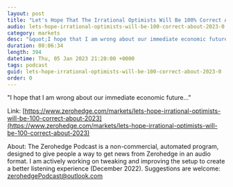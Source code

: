 ```yaml
---
layout: post
title: "Let's Hope That The Irrational Optimists Will Be 100% Correct About 2023"
audio: lets-hope-irrational-optimists-will-be-100-correct-about-2023-0
category: markets
desc: "&quot;I hope that I am wrong about our immediate economic future...&quot;"
duration: 00:06:34
length: 394
datetime: Thu, 05 Jan 2023 21:20:00 +0000
tags: podcast
guid: lets-hope-irrational-optimists-will-be-100-correct-about-2023-0
order: 0
---
```

&quot;I hope that I am wrong about our immediate economic future...&quot;

Link: [https://www.zerohedge.com/markets/lets-hope-irrational-optimists-will-be-100-correct-about-2023](https://www.zerohedge.com/markets/lets-hope-irrational-optimists-will-be-100-correct-about-2023)

About: The Zerohedge Podcast is a non-commercial, automated program, designed to give people a way to get news from Zerohedge in an audio format.  I am actively working on tweaking and improving the setup to create a better listening experience (December 2022).  Suggestions are welcome: [zerohedgePodcast@outlook.com](mailto:zerohedgePodcast@outlook.com)